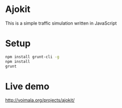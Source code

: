 # Ajokit

This is a simple traffic simulation written in JavaScript

# Setup

```bash
npm install grunt-cli -g
npm install
grunt 
```

# Live demo
http://voimala.org/projects/ajokit/
